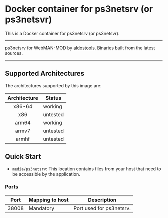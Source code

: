 # Docker container for ps3netsrv (or ps3netsvr)
This is a Docker container for ps3netsrv (or ps3netsvr).

---

ps3netsrv for WebMAN-MOD by [aldostools](https://github.com/aldostools). Binaries built from the latest sources.

---
## Supported Architectures

The architectures supported by this image are:

| Architecture | Status |
| :----: | ------ |
| x86-64 | working |
| x86 | untested |
| arm64 | working |
| armv7 |  untested |
| armhf | untested |

## Quick Start

  - `media/ps3netsrv`: This location contains files from your host that need to be accessible by the application.

### Ports

| Port | Mapping to host | Description |
|------|-----------------|-------------|
| 38008 | Mandatory | Port used for ps3netsrv. |
